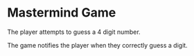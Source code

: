 # Mastermind Game

The player attempts to guess a 4 digit number.

The game notifies the player when they correctly guess a digit.